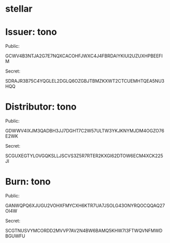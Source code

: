 # stellar

# Issuer: tono

Public:

GCWV4B3NTJA2G7E7NQXCACOHFJWXC4J4FBRDAIYKIUI2UZUXHPBEEFIM

Secret:

SDRAJR3B75C4YQGLEL2DGLQ6OZGBJTBMZKXWT2CTCUEMHTQEA5NU3HQQ

# Distributor: tono

Public:

GDWWV4IXJM3QADBH3JJ7DGHT7C2W57ULTW3YKJKNYMJDM4OGZO76E2WK

Secret:

SCGUXEGTYLOVGQKSLLJSCVS3Z5R7RTER2KXGI62DTOW6ECM4XCK225JI

# Burn: tono

Public:

GANWQPQ6XJUGU2VOHXFMYCXH6KTR7UA7JSOLG43ONYRQOCQQAQ27OI4W

Secret:

SCGTNUSVYMCORDD2MVVP7AV2N4BW6BAMQ5KHW7I3FTWQVNFMWDBGUWFU
